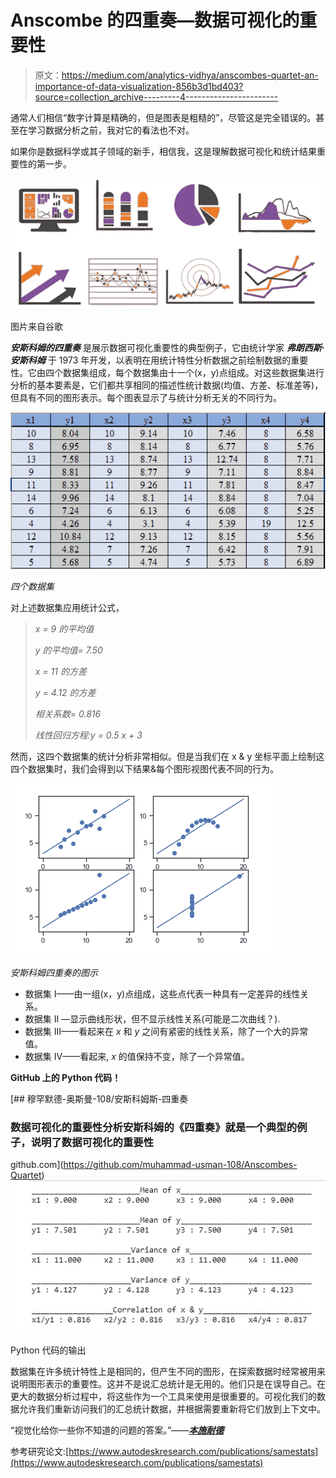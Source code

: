 # Anscombe 的四重奏—数据可视化的重要性

> 原文：<https://medium.com/analytics-vidhya/anscombes-quartet-an-importance-of-data-visualization-856b3d1bd403?source=collection_archive---------4----------------------->

通常人们相信“数字计算是精确的，但是图表是粗糙的”，尽管这是完全错误的。甚至在学习数据分析之前，我对它的看法也不对。

如果你是数据科学或其子领域的新手，相信我，这是理解数据可视化和统计结果重要性的第一步。

![](img/d0c7300c6358439d76843bd58ded132b.png)

图片来自谷歌

***安斯科姆的四重奏*** 是展示数据可视化重要性的典型例子，它由统计学家 ***弗朗西斯·安斯科姆*** 于 1973 年开发，以表明在用统计特性分析数据之前绘制数据的重要性。它由四个数据集组成，每个数据集由十一个(x，y)点组成。对这些数据集进行分析的基本要素是，它们都共享相同的描述性统计数据(均值、方差、标准差等)，但具有不同的图形表示。每个图表显示了与统计分析无关的不同行为。

![](img/a13dd0b9df0cdafa316ebfc216f43a43.png)

*四个数据集*

对上述数据集应用统计公式，

> *x = 9 的平均值*
> 
> *y 的平均值= 7.50*
> 
> *x = 11 的方差*
> 
> *y = 4.12 的方差*
> 
> *相关系数= 0.816*
> 
> *线性回归方程:y = 0.5 x + 3*

然而，这四个数据集的统计分析非常相似。但是当我们在 x & y 坐标平面上绘制这四个数据集时，我们会得到以下结果&每个图形视图代表不同的行为。

![](img/891fee8224d355070092c19a27675552.png)

*安斯科姆四重奏的图示*

*   数据集 I——由一组(x，y)点组成，这些点代表一种具有一定差异的线性关系。
*   数据集 II —显示曲线形状，但不显示线性关系(可能是二次曲线？).
*   数据集 III——看起来在 *x* 和 *y* 之间有紧密的线性关系，除了一个大的异常值。
*   数据集 IV——看起来, *x* 的值保持不变，除了一个异常值。

**GitHub 上的 Python 代码！**

[](https://github.com/muhammad-usman-108/Anscombes-Quartet) [## 穆罕默德-奥斯曼-108/安斯科姆斯-四重奏

### 数据可视化的重要性分析安斯科姆的《四重奏》就是一个典型的例子，说明了数据可视化的重要性

github.com](https://github.com/muhammad-usman-108/Anscombes-Quartet) ![](img/14c81957972e7aaa10930a43d13a36d8.png)

Python 代码的输出

数据集在许多统计特性上是相同的，但产生不同的图形，在探索数据时经常被用来说明图形表示的重要性。这并不是说汇总统计是无用的。他们只是在误导自己。在更大的数据分析过程中，将这些作为一个工具来使用是很重要的。可视化我们的数据允许我们重新访问我们的汇总统计数据，并根据需要重新将它们放到上下文中。

“视觉化给你一些你不知道的问题的答案。”——[***本施耐德***](https://www.cs.umd.edu/users/ben/)

参考研究论文:[https://www.autodeskresearch.com/publications/samestats](https://www.autodeskresearch.com/publications/samestats)